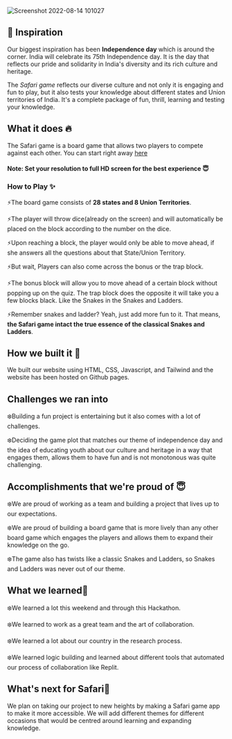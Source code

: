 ![Screenshot 2022-08-14 101027](https://user-images.githubusercontent.com/44545745/184528385-cbdfe517-f4a6-4ccd-be94-a7f95bc75f00.png)


##  🌟 Inspiration

Our biggest inspiration has been **Independence day** which is around the corner. India will celebrate its 75th Independence day. It is the day that reflects our pride and solidarity in India's diversity and its rich culture and heritage.

The _Safari game_ reflects our diverse culture and not only it is engaging and fun to play, but it also tests your knowledge about different states and Union territories of India. 
It's a complete package of fun, thrill, learning and testing your knowledge. 

## What it does 🔥

The Safari game is a board game that allows two players to compete against each other.
You can start right away [here](https://susmita-dey.github.io/Safari/)


#### Note: Set your resolution to full HD screen for the best experience 😇


### How to Play ✨

⚡The board game consists of **28 states and 8 Union Territories**.

⚡The player will throw dice(already on the screen) and will automatically be placed on the block according to the number on the dice.

⚡Upon reaching a block, the player would only be able to move ahead, if she answers all the questions about that State/Union Territory.

⚡But wait, Players can also come across the bonus or the trap block.

⚡The bonus block will allow you to move ahead of a certain block without popping up on the quiz.
The trap block does the opposite it will take you a few blocks black. Like the Snakes in the Snakes and Ladders.

⚡Remember snakes and ladder? Yeah, just add more fun to it. That means, **the Safari game intact the true essence of the classical Snakes and Ladders**.

## How we built it 🎁

We built our website using HTML, CSS, Javascript, and Tailwind and the website has been hosted on Github pages.

## Challenges we ran into

❄️Building a fun project is entertaining but it also comes with a lot of challenges.

❄️Deciding the game plot that matches our theme of independence day and the idea of educating youth about our culture and heritage in a way that engages them, allows them to have fun and is not monotonous was quite challenging. 

## Accomplishments that we're proud of 😇

❄️We are proud of working as a team and building a project that lives up to our expectations.

❄️We are proud of building a board game that is more lively than any other board game which engages the players and allows them to expand their knowledge on the go.

❄️The game also has twists like a classic Snakes and Ladders, so Snakes and Ladders was never out of our theme.

## What we learned📝

❄️We learned a lot this weekend and through this Hackathon.

❄️We learned to work as a great team and the art of collaboration.

❄️We learned a lot about our country in the research process.

❄️We learned logic building and learned about different tools that automated our process of collaboration like Replit.

## What's next for Safari🚀

We plan on taking our project to new heights by making a Safari game app to make it more accessible.
We will add different themes for different occasions that would be centred around learning and expanding knowledge.
